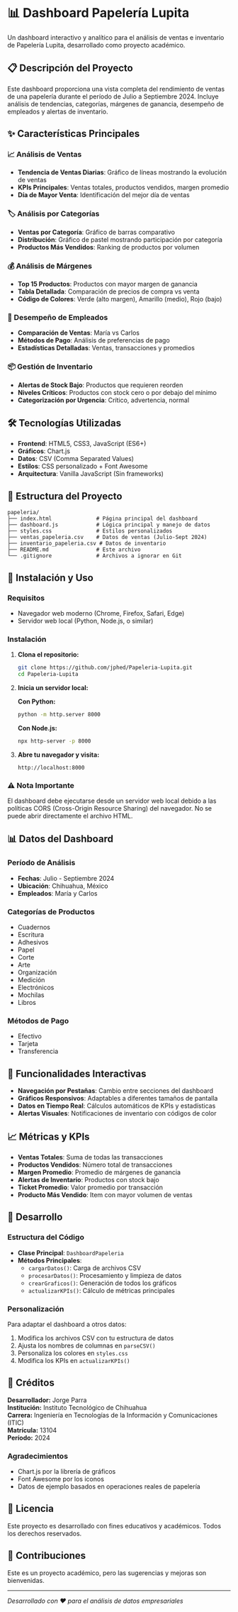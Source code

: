 # 📊 Dashboard Papelería Lupita

Un dashboard interactivo y analítico para el análisis de ventas e inventario de Papelería Lupita, desarrollado como proyecto académico.

## 📋 Descripción del Proyecto

Este dashboard proporciona una vista completa del rendimiento de ventas de una papelería durante el período de Julio a Septiembre 2024. Incluye análisis de tendencias, categorías, márgenes de ganancia, desempeño de empleados y alertas de inventario.

## ✨ Características Principales

### 📈 Análisis de Ventas
- **Tendencia de Ventas Diarias**: Gráfico de líneas mostrando la evolución de ventas
- **KPIs Principales**: Ventas totales, productos vendidos, margen promedio
- **Día de Mayor Venta**: Identificación del mejor día de ventas

### 🏷️ Análisis por Categorías
- **Ventas por Categoría**: Gráfico de barras comparativo
- **Distribución**: Gráfico de pastel mostrando participación por categoría
- **Productos Más Vendidos**: Ranking de productos por volumen

### 💰 Análisis de Márgenes
- **Top 15 Productos**: Productos con mayor margen de ganancia
- **Tabla Detallada**: Comparación de precios de compra vs venta
- **Código de Colores**: Verde (alto margen), Amarillo (medio), Rojo (bajo)

### 👥 Desempeño de Empleados
- **Comparación de Ventas**: María vs Carlos
- **Métodos de Pago**: Análisis de preferencias de pago
- **Estadísticas Detalladas**: Ventas, transacciones y promedios

### 📦 Gestión de Inventario
- **Alertas de Stock Bajo**: Productos que requieren reorden
- **Niveles Críticos**: Productos con stock cero o por debajo del mínimo
- **Categorización por Urgencia**: Crítico, advertencia, normal

## 🛠️ Tecnologías Utilizadas

- **Frontend**: HTML5, CSS3, JavaScript (ES6+)
- **Gráficos**: Chart.js
- **Datos**: CSV (Comma Separated Values)
- **Estilos**: CSS personalizado + Font Awesome
- **Arquitectura**: Vanilla JavaScript (Sin frameworks)

## 📁 Estructura del Proyecto

```
papeleria/
├── index.html              # Página principal del dashboard
├── dashboard.js            # Lógica principal y manejo de datos
├── styles.css              # Estilos personalizados
├── ventas_papeleria.csv    # Datos de ventas (Julio-Sept 2024)
├── inventario_papeleria.csv # Datos de inventario
├── README.md               # Este archivo
└── .gitignore              # Archivos a ignorar en Git
```

## 🚀 Instalación y Uso

### Requisitos
- Navegador web moderno (Chrome, Firefox, Safari, Edge)
- Servidor web local (Python, Node.js, o similar)

### Instalación

1. **Clona el repositorio:**
   ```bash
   git clone https://github.com/jphed/Papeleria-Lupita.git
   cd Papeleria-Lupita
   ```

2. **Inicia un servidor local:**
   
   **Con Python:**
   ```bash
   python -m http.server 8000
   ```
   
   **Con Node.js:**
   ```bash
   npx http-server -p 8000
   ```

3. **Abre tu navegador y visita:**
   ```
   http://localhost:8000
   ```

### ⚠️ Nota Importante
El dashboard debe ejecutarse desde un servidor web local debido a las políticas CORS (Cross-Origin Resource Sharing) del navegador. No se puede abrir directamente el archivo HTML.

## 📊 Datos del Dashboard

### Período de Análisis
- **Fechas**: Julio - Septiembre 2024
- **Ubicación**: Chihuahua, México
- **Empleados**: María y Carlos

### Categorías de Productos
- Cuadernos
- Escritura
- Adhesivos
- Papel
- Corte
- Arte
- Organización
- Medición
- Electrónicos
- Mochilas
- Libros

### Métodos de Pago
- Efectivo
- Tarjeta
- Transferencia

## 🎯 Funcionalidades Interactivas

- **Navegación por Pestañas**: Cambio entre secciones del dashboard
- **Gráficos Responsivos**: Adaptables a diferentes tamaños de pantalla
- **Datos en Tiempo Real**: Cálculos automáticos de KPIs y estadísticas
- **Alertas Visuales**: Notificaciones de inventario con códigos de color

## 📈 Métricas y KPIs

- **Ventas Totales**: Suma de todas las transacciones
- **Productos Vendidos**: Número total de transacciones
- **Margen Promedio**: Promedio de márgenes de ganancia
- **Alertas de Inventario**: Productos con stock bajo
- **Ticket Promedio**: Valor promedio por transacción
- **Producto Más Vendido**: Item con mayor volumen de ventas

## 🔧 Desarrollo

### Estructura del Código
- **Clase Principal**: `DashboardPapeleria`
- **Métodos Principales**:
  - `cargarDatos()`: Carga de archivos CSV
  - `procesarDatos()`: Procesamiento y limpieza de datos
  - `crearGraficos()`: Generación de todos los gráficos
  - `actualizarKPIs()`: Cálculo de métricas principales

### Personalización
Para adaptar el dashboard a otros datos:
1. Modifica los archivos CSV con tu estructura de datos
2. Ajusta los nombres de columnas en `parseCSV()`
3. Personaliza los colores en `styles.css`
4. Modifica los KPIs en `actualizarKPIs()`

## 📝 Créditos

**Desarrollador:** Jorge Parra  
**Institución:** Instituto Tecnológico de Chihuahua  
**Carrera:** Ingeniería en Tecnologías de la Información y Comunicaciones (ITIC)  
**Matrícula:** 13104  
**Período:** 2024  

### Agradecimientos
- Chart.js por la librería de gráficos
- Font Awesome por los iconos
- Datos de ejemplo basados en operaciones reales de papelería

## 📄 Licencia

Este proyecto es desarrollado con fines educativos y académicos. Todos los derechos reservados.

## 🤝 Contribuciones

Este es un proyecto académico, pero las sugerencias y mejoras son bienvenidas.


---

*Desarrollado con ❤️ para el análisis de datos empresariales*
